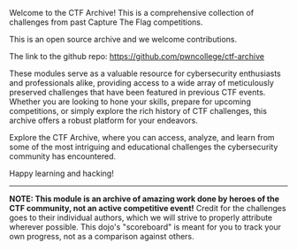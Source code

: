 Welcome to the CTF Archive! This is a comprehensive collection of challenges from past Capture The Flag competitions. 

This is an open source archive and we welcome contributions.

The link to the github repo: https://github.com/pwncollege/ctf-archive

These modules serve as a valuable resource for cybersecurity enthusiasts and professionals alike, providing access to a wide array of meticulously preserved challenges that have been featured in previous CTF events. Whether you are looking to hone your skills, prepare for upcoming competitions, or simply explore the rich history of CTF challenges, this archive offers a robust platform for your endeavors.

Explore the CTF Archive, where you can access, analyze, and learn from some of the most intriguing and educational challenges the cybersecurity community has encountered. 

Happy learning and hacking!

----
**NOTE: This module is an archive of amazing work done by heroes of the CTF community, not an active competitive event!** Credit for the challenges goes to their individual authors, which we will strive to properly attribute wherever possible. This dojo's "scoreboard" is meant for you to track your own progress, not as a comparison against others.

